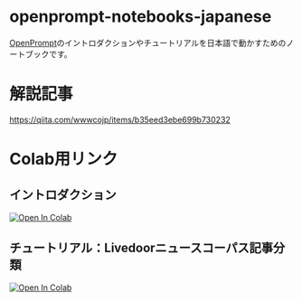 # openprompt-notebooks-japanese

[OpenPrompt](https://github.com/thunlp/OpenPrompt)のイントロダクションやチュートリアルを日本語で動かすためのノートブックです。

# 解説記事

https://qiita.com/wwwcojp/items/b35eed3ebe699b730232

# Colab用リンク

## イントロダクション
[![Open In Colab](https://colab.research.google.com/assets/colab-badge.svg)](http://colab.research.google.com/github/wwwcojp/openprompt-notebooks-japanese/blob/main/Introduction-japanese.ipynb)

## チュートリアル：Livedoorニュースコーパス記事分類
[![Open In Colab](https://colab.research.google.com/assets/colab-badge.svg)](http://colab.research.google.com/github/wwwcojp/openprompt-notebooks-japanese/blob/main/Tutorial-Classification-japanese.ipynb)
